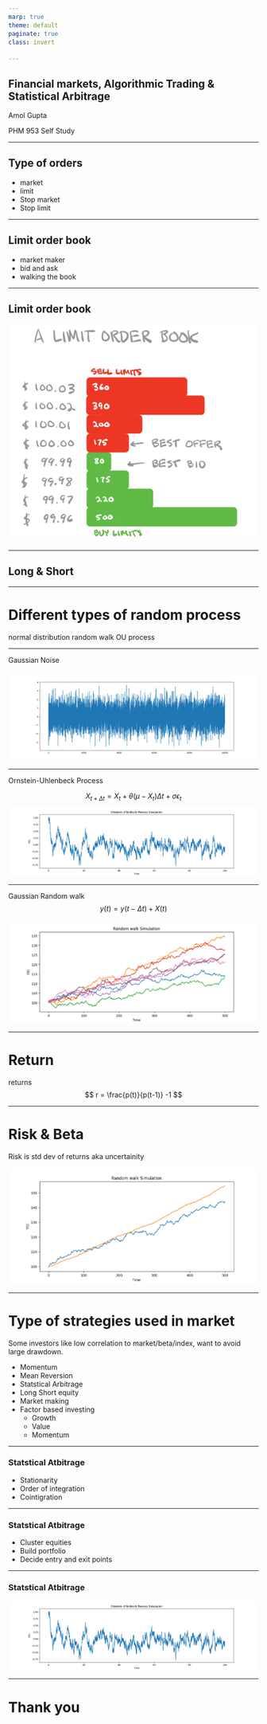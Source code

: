 ```yaml
---
marp: true
theme: default
paginate: true
class: invert

---
```

<!-- _paginate : Hide -->
<!-- Add this anywhere in your Markdown file -->
<script type="module">
  import mermaid from 'https://cdn.jsdelivr.net/npm/mermaid@10/dist/mermaid.esm.min.mjs';
  mermaid.initialize({ startOnLoad: true });
</script>

## Financial markets, Algorithmic Trading & Statistical Arbitrage

Amol Gupta

PHM 953 Self Study



---
## Type of orders

- market
- limit
- Stop market
- Stop limit
<!-- 
Market order means get me the quantity at the prevailing market price. Fills are faster there is impact cost. You end up walking the order book.
Limit order means that you decide the price. You may have to wait for the fill.
Stop order are accepted at trigger price worse than prevailing prices
-->

---
## Limit order book

- market maker
- bid and ask
- walking the book
<!-- 
Market makers place resting limit orders. Typically market orders are matched against limit order

best bid is the highest price at which someone is willing to buy. Your market sell order will match with best bid

Best ask is the minimum price at which someone is willing to sell. Your market buy order will match best ask.

best bid is less than best ask

If your orders are big you end up walking the book
-->

---


## Limit order book
![width:500px](./img/limit_order_book.png) 

<!-- _footer : "[source:Reddit](https://www.reddit.com/r/algotrading/comments/pll069/limit_order_book_or_ledger/)" -->


---
## Long & Short
<!--
Going long is placing a bet that Price of an asset will go up.
You buy before you sell.
Hindenberg Adani
Placing a bet that some asset price will go down 
Some countries allow longer shorting and some don't
Intraday equity shorting is possible as settlement happens at the end of day
You can borrow and short
Derivative can be used to short
-->

---

# Different types of random process
normal distribution
random walk
OU process
<!--
vecm
-->
---

Gaussian Noise

![width:1000px](./img/Gaussian%20Noise.png) 

---
Ornstein-Uhlenbeck Process

$$
X_{t+\Delta t} = X_t + \theta (\mu - X_t) \Delta t + \sigma \epsilon_t
$$
![width:1000px](./img/Figure%209.png) 

---

Gaussian Random walk
$$
y(t) = y(t - \Delta t) + X(t)
$$

![width:1000px](./img/Random_walk.png) 

---
# Return

returns
$$
r =  \frac{p(t)}{p(t-1)} -1
$$


---

# Risk & Beta

Risk is std dev of returns aka uncertainity

![width:1000px](./img/2%20Risk.png) 


---
# Type of strategies used in market
Some investors like low correlation to market/beta/index, want to avoid large drawdown. 

- Momentum
- Mean Reversion
- Statstical Arbitrage
- Long Short equity
- Market making
- Factor based investing
  - Growth
  - Value
  - Momentum

---
### Statstical Atbitrage

- Stationarity
- Order of integration
- Cointigration


---

### Statstical Atbitrage

- Cluster equities
- Build portfolio
- Decide entry and exit points


---

### Statstical Atbitrage

![width:1000px](./img/Figure%209.png) 

---

# Thank you
